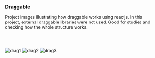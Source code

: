 ### Draggable

Project images illustrating how draggable works using reactjs. In this project, external draggable libraries were not used. Good for studies and checking how the whole structure works.

##
<br>

![drag1](https://user-images.githubusercontent.com/37923860/168303542-048eb316-834d-4027-ad3c-989324e83e03.png)
![drag2](https://user-images.githubusercontent.com/37923860/168303548-36b01892-9735-4cc3-9e16-a24b2df2e850.png)
![drag3](https://user-images.githubusercontent.com/37923860/168303549-fba0a4a7-fcf9-46c8-bd67-51f58d5b6d3d.png)
